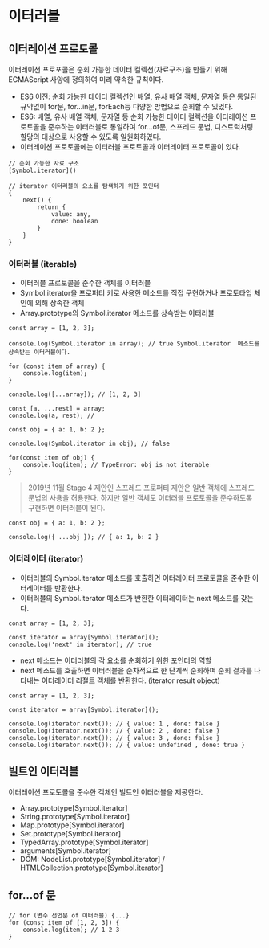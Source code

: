 # 이터러블

## 이터레이션 프로토콜

이터레이션 프로포콜은 순회 가능한 데이터 컬렉션(자료구조)을 만들기 위해 ECMAScript 사양에 정의하여 미리 약속한 규칙이다.

- ES6 이전: 순회 가능한 데이터 컬렉션인 배열, 유사 배열 객체, 문자열 등은 통일된 규약없이 for문, for...in문, forEach등 다양한 방법으로 순회할 수 있었다.
- ES6: 배열, 유사 배열 객체, 문자열 등 순회 가능한 데이터 컬렉션을 이터레이션 프로토콜을 준수하는 이터러블로 통일하여 for...of문, 스프레드 문법, 디스트럭처링 할당의 대상으로 사용할 수 있도록 일원화하였다.
- 이터레이션 프로토콜에는 이터러블 프로토콜과 이터레이터 프로토콜이 있다.

```
// 순회 가능한 자료 구조
[Symbol.iterator]()

// iterator 이터러블의 요소를 탐색하기 위한 포인터
{
    next() {
        return {
            value: any,
            done: boolean
        }
    }
}
```

### 이터러블 (iterable)

- 이터러블 프로토콜을 준수한 객체를 이터러블
- Symbol.iterator을 프로퍼티 키로 사용한 메소드를 직접 구현하거나 프로토타입 체인에 의해 상속한 객체
- Array.prototype의 Symbol.iterator 메소드를 상속받는 이터러블

```
const array = [1, 2, 3];

console.log(Symbol.iterator in array); // true Symbol.iterator  메소드를 상속받는 이터러블이다.

for (const item of array) {
    console.log(item);
}

console.log([...array]); // [1, 2, 3]

const [a, ...rest] = array;
console.log(a, rest); //
```

```
const obj = { a: 1, b: 2 };

console.log(Symbol.iterator in obj); // false

for(const item of obj) {
    console.log(item); // TypeError: obj is not iterable
}
```

> 2019년 11월 Stage 4 제안인 스프레드 프로퍼티 제안은 일반 객체에 스프레드 문법의 사용을 허용한다.
> 하지만 일반 객체도 이터러블 프로토콜을 준수하도록 구현하면 이터러블이 된다.

```
const obj = { a: 1, b: 2 };

console.log({ ...obj }); // { a: 1, b: 2 }
```

### 이터레이터 (iterator)

- 이터러블의 Symbol.iterator 메소드를 호출하면 이터레이터 프로토콜을 준수한 이터레이터를 반환한다.
- 이터러블의 Symbol.iterator 메소드가 반환한 이터레이터는 next 메소드를 갖는다.

```
const array = [1, 2, 3];

const iterator = array[Symbol.iterator]();
console.log('next' in iterator); // true
```

- next 메소드는 이터러블의 각 요소를 순회하기 위한 포인터의 역할
- next 메소드를 호출하면 이터러블을 순차적으로 한 단계씩 순회하며 순회 결과를 나타내는 이터레이터 리절트 객체를 반환한다. (iterator result object)

```
const array = [1, 2, 3];

const iterator = array[Symbol.iterator]();

console.log(iterator.next()); // { value: 1 , done: false }
console.log(iterator.next()); // { value: 2 , done: false }
console.log(iterator.next()); // { value: 3 , done: false }
console.log(iterator.next()); // { value: undefined , done: true }
```

## 빌트인 이터러블

이터레이션 프로토콜을 준수한 객체인 빌트인 이터러블을 제공한다.

- Array.prototype[Symbol.iterator]
- String.prototype[Symbol.iterator]
- Map.prototype[Symbol.iterator]
- Set.prototype[Symbol.iterator]
- TypedArray.prototype[Symbol.iterator]
- arguments[Symbol.iterator]
- DOM: NodeList.prototype[Symbol.iterator] / HTMLCollection.prototype[Symbol.iterator]

## for...of 문

````
// for (변수 선언문 of 이터러블) {...}
for (const item of [1, 2, 3]) {
    console.log(item); // 1 2 3
}

````
